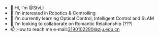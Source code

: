 - 👋 Hi, I’m @StvLi
- 👀 I’m interested in Robotics & Controlling
- 🌱 I’m currently learning Optical Control, Intelligent Control and SLAM
- 💞️ I’m looking to collaborate on Romantic Relationship (???)
- 📫 How to reach me e-mail:3190102290@zju.edu.cn

<!---
StvLi/StvLi is a ✨ special ✨ repository because its `README.md` (this file) appears on your GitHub profile.
You can click the Preview link to take a look at your changes.
--->
